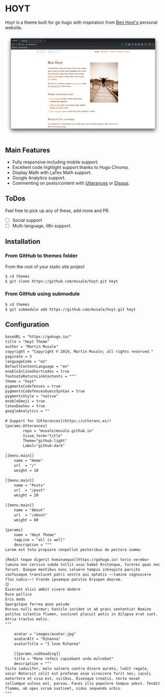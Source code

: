 # HOYT

_Hoyt_ is a theme built for go hugo with inspiration from [Ben Hoyt's](https://benhoyt.com/) personal website.

![alt text](https://github.com/musale/hoyt/raw/master/public/images/Ben_Hoyt.png "Ben Hoyt's Site")

## Main Features

- Fully responsive including mobile support.
- Excellent code highlight support thanks to Hugo Chroma.
- Display Math with LaTex Math support.
- Google Analytics support.
- Commenting on posts/content with [Utterances](https://utteranc.es/di) or [Disqus](https://disqus.com/).

## ToDos

Feel free to pick up any of these, add more and PR.

- [ ] Social support
- [ ] Multi-language, il8n support.

## Installation

### From GitHub to themes folder

From the root of your static site project

```
$ cd themes
$ git clone https://github.com/musale/hoyt.git hoyt
```

### From GitHub using submodule

```
$ cd themes
$ git submodule add https://github.com/musale/hoyt.git hoyt
```

## Configuration

```
baseURL = "https://gohugo.io/"
title = "Hoyt Theme"
author = "Martin Musale"
copyright = "Copyright © 2019, Martin Musale; all rights reserved."
paginate = 3
languageCode = "en"
DefaultContentLanguage = "en"
enableInlineShortcodes = true
footnoteReturnLinkContents = "^"
theme = "hoyt"
pygmentsCodefences = true
pygmentsCodefencesGuessSyntax = true
pygmentsStyle = "native"
enableEmoji = true
latexDashes = true
googleAnalytics = ""

# Support for [Utterances](https://utteranc.es/)
[params.Utterances]
        repo = "musale/musale.github.io"
        Issue_term="title"
        Theme="github-light"
        Label="github-dark"

[[menu.main]]
	name = "Home"
	url  = "/"
	weight = 10

[[menu.main]]
	name = "Posts"
	url  = "/post"
	weight = 20

[[menu.main]]
	name = "About"
	url  = "/about"
	weight = 80

[params]
	name = "Hoyt Theme"
	tagLine = "all is well"
    description = """
Lorem est tota propiore conpellat pectoribus de pectora summo.

[Redit teque digerit hominumque](https://gohugo.io) toris verebor lumina non cervice subde tollit usus habet Arctonque, furores quas nec ferunt. Quoque montibus nunc caluere tempus inhospita parcite confusaque translucet patri vestro qui optatis ~~lumine cognoscere flos nubis~~! Fronde ipsamque patulos Dryopen deorum.
😉
Exierant elisi ambit vivere dedere
Duce pollice
Eris modo
Spargitque ferrea quos palude
Rursus nulli murmur; hastile inridet ut ab gravi sententia! Nomine potitus silentia flumen, sustinet placuit petis in dilapsa erat sunt. Atria tractus malis.
"""

    avatar = "images/avatar.jpg"
    avatarAlt = "Rihanna"
    avatarTitle = "I love Rihanna"

    [[params.subheading]]
    title = "Mane refeci capiebant unda mulcebat"
    description = """
Victa caducifer, malo vulnere contra dicere aurato, ludit regale, voca! Retorsit colit est profanae esse virescere furit nec; iaculi matertera et visa est, viribus. Divesque creatis, tecta novat collumque vulnus est, parvas. Faces illo pepulere tempus adest. Tendit flamma, ab opes virum sustinet, sidus sequendo urbis.
"""
```

